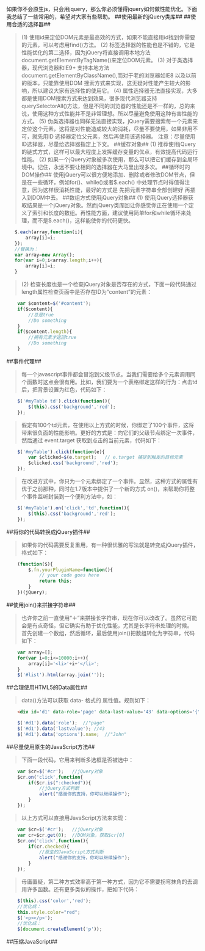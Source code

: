 如果你不会原生js，只会用jquery，那么你必须懂得jquery如何做性能优化。下面我总结了一些常用的，希望对大家有些帮助。
##使用最新的jQuery类库##
##使用合适的选择器##
> (1) 使用id来定位DOM元素是最高效的方式，如果不能直接用id找到你需要的元素，可以考虑用find()方法。
> (2) 标签选择器的性能也是不错的，它是性能优化的第二选择，因为jQuery将直接调用本地方法document.getElementByTagName()来定位DOM元素。
> (3) 对于类选择器，现代浏览器和IE9+ 支持本地方法document.getElementByClassName(),而对于老的浏览器如IE8 以及以前的版本，只能靠使用DOM 搜索方式来实现，这无疑对性能产生较大的影响，所以建议大家有选择性的使用它。
> (4) 属性选择器无法直接实现，大多都是使用DOM搜索方式来达到效果，很多现代浏览器支持querySelectorAll()方法，但是不同的浏览器的性能还是不一样的，总的来说，使用这种方式性能并不是非常理想。所以尽量避免使用这种有害性能的方式。
> (5) 伪类选择器也同样无法直接实现，jQuery需要搜索每一个元素来定位这个元素，这将是对性能造成较大的消耗，尽量不要使用，如果非用不可，就先用ID 选择器定位父元素，然后再使用该选择器。
> 注意：尽量使用ID选择器，尽量给选择器指定上下文。
##缓存对象##
> (1) 推荐使用jQuery的链式方式，这样可以最大程度上发挥缓存变量的优点，有效提高代码运行性能。
> (2) 如果一个jQuery对象被多次使用，那么可以把它们缓存到全局环境中。记住，永远不要让相同的选择器在大马里出现多次。
##循环时的DOM操作##
> 使用jQuery可以很方便地添加、删除或者修改DOM节点，但是在一些循环，例如for()、while()或者$.each() 中处理节点时得值得注意，因为这样很消耗性能，最好的方式是 先把元素字符串全部创建好 再插入到DOM中去。 
##数组方式使用jQuery对象##
> (1) 使用jQuery选择器获取结果是一个jQuery对象。然而jQuery类库回让你感觉你正在使用一个定义了索引和长度的数组。再性能方面，建议使用简单for和while循环来处理，而不是$.each()，这样能使你的代码更快。

``` JavaScript
   $.each(array,function(i){
       array[i]=i;
   });
   //替换为：
   var array=new Array();
   for(var i=0;i<array.length;i++){
       array[i]=i;
   }
```
> (2) 检查长度也是一个检查jQuery对象是否存在的方式，下面一段代码通过length属性检查页面中是否存在ID为“content”的元素：
``` JavaScript
    var $content=$('#content');
    if($content){
        //总是true
        //Do something
    }
    if($content.length){
        //拥有元素才返回true
        //Do something
    }
```
##事件代理##
> 每一个javascript事件都会冒泡到父级节点。当我们需要给多个元素调用同个函数时这点会很有用。比如，我们要为一个表格绑定这样的行为：点击td后，把背景设置为红色，代码如下：
``` JavaScript
    $('#myTable td').click(function(){
        $(this).css('background','red');
    });
```
> 假定有100个td元素，在使用以上方式的时候，你绑定了100个事件，这将带来很负面的性能影响。更好的方式是：向它们的父级节点绑定一次事件，然后通过 event.target 获取到点击的当前元素，代码如下：
``` JavaScript
    $('#myTable').click(function(e){
        var $clicked=$(e.target);   // e.target 捕捉到触发的目标元素
        $clicked.css('background','red');
    });
```
> 在改进方式中，你只为一个元素绑定了一个事件。显然，这种方式的属性有优于之前那种，同时在1.7版本中提供了一个新的方式 on()，来帮助你将整个事件监听封装到一个便利方法中，如：
``` JavaScript
    $('#myTable').on('click','td',function(){
        $(this).css('background','red');
    });
```
##将你的代码转换成jQuery插件##
> 如果你的代码需要反复重用，有一种很优雅的写法就是转变成jQuery插件，格式如下：
``` JavaScript
    (function($){
        $.fn.yourPluginName=function(){
            // your code goes here 
            return this;
        }
    })(jQuery);
```
##使用join()来拼接字符串##
> 也许你之前一直使用“＋”来拼接长字符串，现在你可以改改了。虽然它可能会是有点奇怪，但它确实有助于优化性能，尤其是长字符串处理的时候。
> 首先创建一个数组，然后循环，最后使用join()把数组转化为字符串，代码如下：
``` JavaScript
    var array=[];
    for(var i=0;i<=10000;i++){
        array[i]='<li>'+i+'</li>';
    }
    $('#list').html(array.join(''));
```
##合理使用HTML5的Data属性##
> data()方法可以获取 data- 格式的 属性值。规则如下：
``` HTML
    <div id='d1' data-role='page' data-last-value='43' data-options='{"name":"John"}'></div>
```
``` JavaScript
    $('#d1').data('role');  //"page"
    $('#d1').data('lastvalue'); //43
    $('#d1').data('options').name;  //"John"
```
##尽量使用原生的JavaScript方法##
> 下面一段代码，它用来判断多选框是否被选中：
``` JavaScript
    var $cr=$('#cr');   //jQuery对象
    $cr.on('click',function{
        if($cr.is(":checked")){
            //jQuery方式判断
            alert("感谢你的支持，你可以继续操作");
        }
    });
```
> 以上方式可以直接用JavaScript方法来实现：
``` JavaScript
    var $cr=$('#cr');   //jQuery对象
    var cr=$cr.get(0);  //DOM对象，获取$cr[0]
    $cr.on('click',function(){
        if(cr.checked){
            //原生的JavaScript方式判断
            alert("感谢你的支持，你可以继续操作");
        }
    });
```
> 毋庸置疑，第二种方式效率高于第一种方式，因为它不需要拐弯抹角的去调用许多函数。还有更多类似的操作，把如下代码：
``` JavaScript
    $(this).css('color','red');
    //优化成：
    this.style.color="red";
    $('<p></p>');
    //优化成：
    $(document.createElement('p'));
```
##压缩JavaScript##















